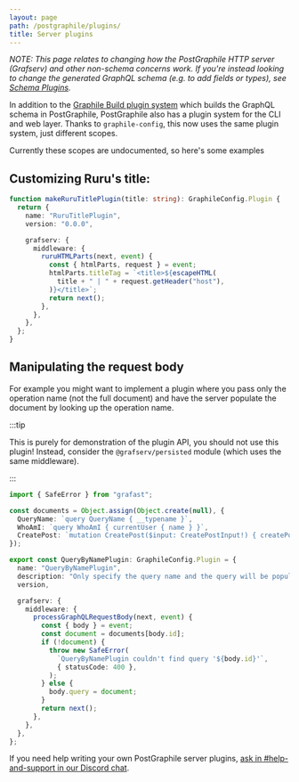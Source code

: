 ```yaml
---
layout: page
path: /postgraphile/plugins/
title: Server plugins
---
```


_NOTE: This page relates to changing how the PostGraphile HTTP server
(Grafserv) and other non-schema concerns work. If you're instead looking to
change the generated GraphQL schema (e.g. to add fields or types), see [Schema
Plugins](./extending)._

In addition to the [Graphile Build plugin system](./extending) which builds
the GraphQL schema in PostGraphile, PostGraphile also has a plugin system for
the CLI and web layer. Thanks to `graphile-config`, this now uses the same
plugin system, just different scopes.

Currently these scopes are undocumented, so here's some examples

## Customizing Ruru's title:

```ts
function makeRuruTitlePlugin(title: string): GraphileConfig.Plugin {
  return {
    name: "RuruTitlePlugin",
    version: "0.0.0",

    grafserv: {
      middleware: {
        ruruHTMLParts(next, event) {
          const { htmlParts, request } = event;
          htmlParts.titleTag = `<title>${escapeHTML(
            title + " | " + request.getHeader("host"),
          )}</title>`;
          return next();
        },
      },
    },
  };
}
```

## Manipulating the request body

For example you might want to implement a plugin where you pass only the
operation name (not the full document) and have the server populate the
document by looking up the operation name.

:::tip

This is purely for demonstration of the plugin API, you should not use this
plugin! Instead, consider the `@grafserv/persisted` module (which uses the same
middleware).

:::

```ts
import { SafeError } from "grafast";

const documents = Object.assign(Object.create(null), {
  QueryName: `query QueryName { __typename }`,
  WhoAmI: `query WhoAmI { currentUser { name } }`,
  CreatePost: `mutation CreatePost($input: CreatePostInput!) { createPost(input: $input) { post { id title } } }`,
});

export const QueryByNamePlugin: GraphileConfig.Plugin = {
  name: "QueryByNamePlugin",
  description: "Only specify the query name and the query will be populated",
  version,

  grafserv: {
    middleware: {
      processGraphQLRequestBody(next, event) {
        const { body } = event;
        const document = documents[body.id];
        if (!document) {
          throw new SafeError(
            `QueryByNamePlugin couldn't find query '${body.id}'`,
            { statusCode: 400 },
          );
        } else {
          body.query = document;
        }
        return next();
      },
    },
  },
};
```

<!-- TODO: port!

### First-party open-source plugins

We have some first-party open source plugins that can enhance your PostGraphile
experience, or act as a template for writing your own plugins:

- `@graphile/operation-hooks` - enables you to add callbacks to certain
  operations, useful for validation, pre-flight checks, authorization, error
  handling, notifying users of semi-related information, etc.
- `@graphile/pg-pubsub` - provides realtime capabilities to schema plugins
  powered by PostgreSQL's LISTEN/NOTIFY.

### First-party premium plugins

There are also a couple of first-party plugins that may be purchased on the
[Graphile Store](https://store.graphile.com):

- ~~`@graphile/supporter`~~ - all features now OSS via `@graphile/pg-pubsub`
  plugin
- `@graphile/pro` [PRO] - includes protections that can be mounted in front of
  PostGraphile to protect it from malicious actors

To use these premium plugins you will need a `GRAPHILE_LICENSE` environmental
variable to be present, as in these examples:

```bash
# GNU/Linux and macOS bash:
export GRAPHILE_LICENSE="license_key_from_graphile_store"
postgraphile -c postgres://...

# Heroku
heroku config:set GRAPHILE_LICENSE="license_key_from_graphile_store" -a my_heroku_app

# Windows Console
set GRAPHILE_LICENSE="license_key_from_graphile_store" & postgraphile -c postgres://...

# Windows PowerShell
$env:GRAPHILE_LICENSE="license_key_from_graphile_store"; postgraphile -c postgres://...
```

**IMPORTANT**: these plugins do not "phone home" so you'll need to update your
license at least once every 9 months. You can check the expiry date of your
current license
[in the Graphile Store validator](https://store.graphile.com/validate) and log
in to generate a new license code.

For more information, see the FAQ at the bottom of the [Go Pro!](/pricing)
page.

### Installing

You can install plugins with `yarn add` or `npm install`, e.g.

```bash
yarn add @graphile/operation-hooks
```

### Enabling via CLI flag

PostGraphile plugins can be specified with the `--plugins` CLI flag; however
this flag **must be the first flag passed** to PostGraphile as plugins can
register additional CLI flags. Multiple plugins can be specified with comma
separation:

```
postgraphile --plugins \
  @graphile/operation-hooks,@graphile/pg-pubsub,@graphile/pro \
  -c postgres:///my_db
```

### Enabling via `.postgraphilerc.js`

If you're using the CLI version, plugins can also be enabled via
`.postgraphilerc.js` file; for example:

```js
module.exports = {
  options: {
    plugins: [
      "@graphile/operation-hooks",
      "@graphile/pg-pubsub",
      "@graphile/pro",
    ],
    connection: "postgres:///my_db",
    schema: ["app_public"],
    // ...
  },
};
```

### Enabling via middleware options

This will likely get easier in future, but for now enabling via the middleware
is a slightly more involved process:

To include the dependencies using CommonJS (Node 8):

```js
const { postgraphile, makePluginHook } = require("postgraphile");
const { default: OperationHooks } = require("@graphile/operation-hooks");
const { default: PgPubsub } = require("@graphile/pg-pubsub");
const { default: GraphilePro } = require("@graphile/pro");
```

If you're using ES2015 Modules (ESM) then this syntax may be more to your taste:

```js
import { postgraphile, makePluginHook } from "postgraphile";
import OperationHooks from "@graphile/operation-hooks";
import PgPubsub from "@graphile/pg-pubsub";
import GraphilePro from "@graphile/pro";
```

To enable the plugins, use `makePluginHook` to create a `pluginHook` function to
pass via the PostGraphile options:

```js
// Only include as many plugins as you need. An empty array is also valid.
const pluginHook = makePluginHook([OperationHooks, PgPubsub, GraphilePro]);

const postGraphileMiddleware = postgraphile(databaseUrl, "app_public", {
  pluginHook,
  // ...
});

app.use(postGraphileMiddleware);
```

### Writing your own plugins

**IMPORTANT**: here be dragons. This interface is experimental, and
documentation on it is far from complete. To use this interface you are expected
to have deep knowledge of the PostGraphile internals, since that is what you
will be augmenting/overriding. Note that **many things you might think you need
a server plugin for are better served with standard HTTP middleware**, e.g. by
using Express/Koa/Fastify/etc middleware you can implement CORS, sessions,
custom authentication flows, rate limiting, logging, routing,
liveness/readiness/health endpoints, statistics collection and much more - you
probably do not need to write PostGraphile server plugins for this kind of
functionality.

The hook methods available can be viewed
[in pluginHook.ts](https://github.com/graphile/postgraphile/blob/v4/src/postgraphile/pluginHook.ts).
Note that these may change in **semver minor** releases of PostGraphile as this
is not an officially stable API yet.

Each hook method is passed two parameters:

- subject: the thing being hooked
- context: an object containing some relevant helpers

The hooks are expected to return either the thing being hooked (subject), or a
derivative of it. Multiple plugins may register for the same hooks, in these
cases the output of one hook function will be fed as input to the next. Hooks
are _synchronous_.

Your plugin will export a single object which defines the hook methods; e.g.:

```js
const MyPlugin = {
  ["cli:greeting"](messages, { chalk }) {
    return [...messages, `Hello ${chalk.blue("world")}!`];
  },
};

module.exports = MyPlugin;
// or, for ES6 modules:
// export default MyPlugin;
```

An example of an open source PostGraphile server plugin is
[@graphile/operation-hooks](https://github.com/graphile/operation-hooks/blob/master/src/index.ts):

- uses `cli:flags:add:schema` to add `--operation-messages` and
  `--operation-messages-preflight` CLI options
- uses `cli:library:options` to convert these CLI options to library options
- uses `postgraphile:options` to a) convert the library options into
  graphileBuildOptions (Graphile Engine plugin options), and b) load the
  OperationHooksPlugin

Other examples you may wish to check out include
[@graphile/persisted-operations](https://github.com/graphile/persisted-operations)
and
[postgraphile-log-consola](https://github.com/graphile/postgraphile-log-consola).

### Inline tweaks via pluginHook

If you are using postgraphile as a library (i.e. middleware) and you want to
make a quick tweak to something using the server plugin hooks, you can do so in
your main server.js file:

```js
/**
 * This plugin override changes the branding piece of graphiql.
 * /
const graphiqlBrandingTweak = {
  ["postgraphile:graphiql:html"](html) {
    console.log("Applying GraphiQL Branding Tweak...");
    return html.replace(
      "</head>",
      '<style type="text/css">div.topBar > div.title > div { visibility: hidden; display: none !important; } div.topBar > div.title::after { content: "GraphiQL for MyCompany" }</style></head>',
    );
  },
};
const pluginHook = makePluginHook([graphiqlBrandingTweak]);

const postGraphileMiddleware = postgraphile(databaseUrl, "app_public", {
  pluginHook,
  // ...
});
```

### Examples

#### Origin specific CORS

You can enable _generous_ CORS by
[adding the `-o,--cors` flag to the CLI](./usage-cli#cli-options) or by
[adding a `enableCors: true` option when using PostGraphile as a library](./usage-library#api-postgraphilepgservice-schemaname-options).

However, by being _generous_, you allow **any** origin to communicate with you
PostGraphile instance. If you want to allow just one specific origin, and using
a `cors` middleware before PostGraphile (which is by far the preferred route!)
is not an option, then you can make a server plugin such as this one:

```js
/**
 * This server plugin injects CORS headers to allow requests only from a specific origin.
 * /

function makeAllowedOriginTweak(origin) {
  return {
    ["postgraphile:http:handler"](req, { res }) {
      res.setHeader("Access-Control-Allow-Origin", origin);
      res.setHeader("Access-Control-Allow-Methods", "HEAD, GET, POST");
      res.setHeader(
        "Access-Control-Allow-Headers",
        [
          "Origin",
          "X-Requested-With",
          // Used by `express-graphql` to determine whether to expose the GraphiQL
          // interface (`text/html`) or not.
          "Accept",
          // Used by PostGraphile for auth purposes.
          "Authorization",
          // Used by GraphQL Playground and other Apollo-enabled servers
          "X-Apollo-Tracing",
          // The `Content-*` headers are used when making requests with a body,
          // like in a POST request.
          "Content-Type",
          "Content-Length",
          // For our 'Explain' feature
          "X-PostGraphile-Explain",
        ].join(", "),
      );
      res.setHeader(
        "Access-Control-Expose-Headers",
        ["X-GraphQL-Event-Stream"].join(", "),
      );
      return req;
    },
  };
}
```

Using the plugin would look like this:

```js
const pluginHook = makePluginHook([
  makeAllowedOriginTweak("https://graphql.rocks"),
]);

const postGraphileMiddleware = postgraphile(databaseUrl, "app_public", {
  pluginHook,
  // ...
});
```


-->

If you need help writing your own PostGraphile server plugins,
[ask in #help-and-support in our Discord chat](http://discord.gg/graphile).
